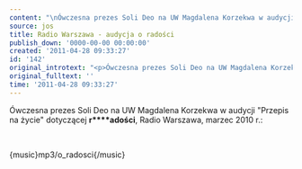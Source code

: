 ```yaml
---
content: "\nÓwczesna prezes Soli Deo na UW Magdalena Korzekwa w audycji \"Przepis na życie\" dotyczącej **r****adości**, Radio Warszawa, marzec 2010 r.:\n\r\n\n\_\n\r\n\n{music}mp3/o_radosci{/music}\n"
source: jos
title: Radio Warszawa - audycja o radości
publish_down: '0000-00-00 00:00:00'
created: '2011-04-28 09:33:27'
id: '142'
original_introtext: "<p>Ówczesna prezes Soli Deo na UW Magdalena Korzekwa w audycji \"Przepis na życie\" dotyczącej <strong>r</strong><strong>adości</strong>, Radio Warszawa, marzec 2010 r.:</p>\r\n<p>\_</p>\r\n<p>{music}mp3/o_radosci{/music}</p>"
original_fulltext: ''
time: '2011-04-28 09:33:27'
---
```

Ówczesna prezes Soli Deo na UW Magdalena Korzekwa w audycji "Przepis na życie" dotyczącej **r****adości**, Radio Warszawa, marzec 2010 r.:


 


{music}mp3/o_radosci{/music}


<!--{{json:{"created_date":"2011-04-28 09:33:27","publish_down":"0000-00-00 00:00:00","id":"142"}}}-->